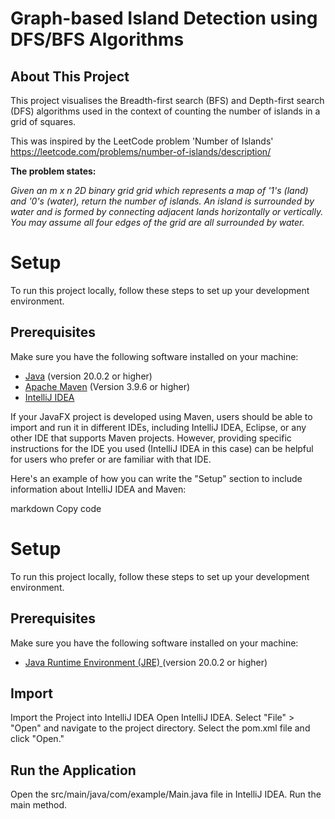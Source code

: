 # Graph-based Island Detection using DFS/BFS Algorithms

## About This Project
This project visualises the Breadth-first search (BFS) and Depth-first search (DFS) algorithms used in the context of counting the number of islands in a grid of squares.

This was inspired by the LeetCode problem 'Number of Islands' https://leetcode.com/problems/number-of-islands/description/

**The problem states:**

*Given an m x n 2D binary grid grid which represents a map of '1's (land) and '0's (water), return the number of islands.
An island is surrounded by water and is formed by connecting adjacent lands horizontally or vertically. You may assume all four edges of the grid are all surrounded by water.*

# Setup

To run this project locally, follow these steps to set up your development environment.

## Prerequisites

Make sure you have the following software installed on your machine:

- [Java](https://www.oracle.com/java/technologies/javase-downloads.html) (version 20.0.2 or higher)
- [Apache Maven](https://maven.apache.org/download.cgi) (Version 3.9.6 or higher)
- [IntelliJ IDEA](https://www.jetbrains.com/idea/download/)


If your JavaFX project is developed using Maven, users should be able to import and run it in different IDEs, including IntelliJ IDEA, Eclipse, or any other IDE that supports Maven projects. However, providing specific instructions for the IDE you used (IntelliJ IDEA in this case) can be helpful for users who prefer or are familiar with that IDE.

Here's an example of how you can write the "Setup" section to include information about IntelliJ IDEA and Maven:

markdown
Copy code
# Setup

To run this project locally, follow these steps to set up your development environment.

## Prerequisites
Make sure you have the following software installed on your machine:

- [Java Runtime Environment (JRE) ](https://www.oracle.com/java/technologies/javase-downloads.html) (version 20.0.2 or higher)

## Import
Import the Project into IntelliJ IDEA
Open IntelliJ IDEA.
Select "File" > "Open" and navigate to the project directory.
Select the pom.xml file and click "Open."

## Run the Application
Open the src/main/java/com/example/Main.java file in IntelliJ IDEA.
Run the main method.
